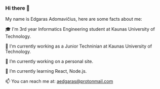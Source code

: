 ### Hi there 👋

My name is Edgaras Adomavičius, here are some facts about me:

🎓 I'm 3rd year Informatics Engineering student at Kaunas University of Technology.

💼 I'm currently working as a Junior Techninian at Kaunas University of Technology.

🔭 I’m currently working on a personal site.

🌱 I’m currently learning React, Node.js.

📫 You can reach me at: aedgaras@protonmail.com

<!--
**aedgaras/aedgaras** is a ✨ _special_ ✨ repository because its `README.md` (this file) appears on your GitHub profile.

Here are some ideas to get you started:

- 🔭 I’m currently working on ...
- 🌱 I’m currently learning ...
- 👯 I’m looking to collaborate on ...
- 🤔 I’m looking for help with ...
- 💬 Ask me about ...
- 📫 How to reach me: ...
- 😄 Pronouns: ...
- ⚡ Fun fact: ...
-->
